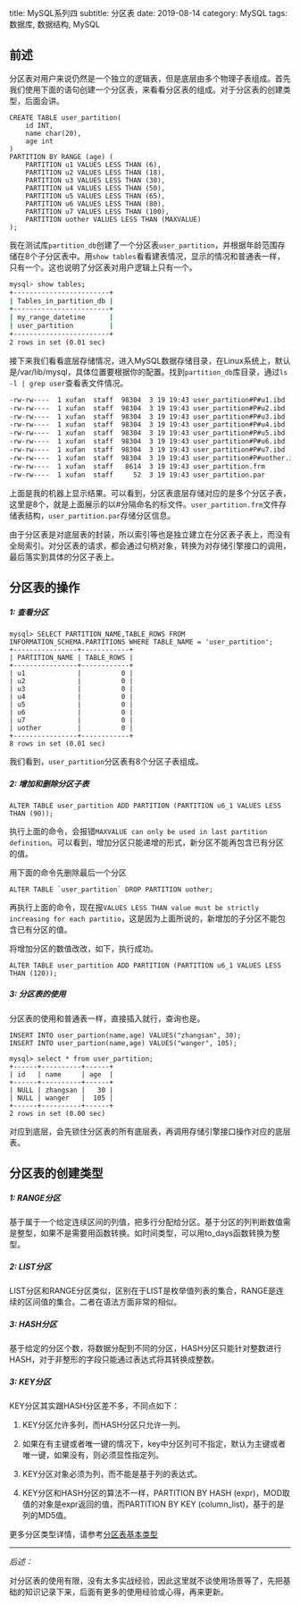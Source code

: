 title: MySQL系列四
subtitle: 分区表
date: 2019-08-14
category: MySQL
tags: 数据库, 数据结构, MySQL

## 前述
分区表对用户来说仍然是一个独立的逻辑表，但是底层由多个物理子表组成。首先我们使用下面的语句创建一个分区表，来看看分区表的组成。对于分区表的创建类型，后面会讲。

```mysql
CREATE TABLE user_partition(
    id INT,
    name char(20),
    age int
) 
PARTITION BY RANGE (age) (
    PARTITION u1 VALUES LESS THAN (6),
    PARTITION u2 VALUES LESS THAN (18),
    PARTITION u3 VALUES LESS THAN (30),
    PARTITION u4 VALUES LESS THAN (50),
    PARTITION u5 VALUES LESS THAN (65),
    PARTITION u6 VALUES LESS THAN (80),
    PARTITION u7 VALUES LESS THAN (100),
    PARTITION uother VALUES LESS THAN (MAXVALUE) 
);
```
我在测试库`partition_db`创建了一个分区表`user_partition`，并根据年龄范围存储在8个子分区表中。用`show tables`看看建表情况，显示的情况和普通表一样，只有一个。这也说明了分区表对用户逻辑上只有一个。

```bash
mysql> show tables;
+------------------------+
| Tables_in_partition_db |
+------------------------+
| my_range_datetime      |
| user_partition         |
+------------------------+
2 rows in set (0.01 sec)
```

接下来我们看看底层存储情况，进入MySQL数据存储目录，在Linux系统上，默认是/var/lib/mysql，具体位置要根据你的配置。找到`partition_db`库目录，通过`ls -l | grep user`查看表文件情况。

```bash
-rw-rw----  1 xufan  staff  98304  3 19 19:43 user_partition#P#u1.ibd
-rw-rw----  1 xufan  staff  98304  3 19 19:43 user_partition#P#u2.ibd
-rw-rw----  1 xufan  staff  98304  3 19 19:43 user_partition#P#u3.ibd
-rw-rw----  1 xufan  staff  98304  3 19 19:43 user_partition#P#u4.ibd
-rw-rw----  1 xufan  staff  98304  3 19 19:43 user_partition#P#u5.ibd
-rw-rw----  1 xufan  staff  98304  3 19 19:43 user_partition#P#u6.ibd
-rw-rw----  1 xufan  staff  98304  3 19 19:43 user_partition#P#u7.ibd
-rw-rw----  1 xufan  staff  98304  3 19 19:43 user_partition#P#uother.ibd
-rw-rw----  1 xufan  staff   8614  3 19 19:43 user_partition.frm
-rw-rw----  1 xufan  staff     52  3 19 19:43 user_partition.par
```
上面是我的机器上显示结果。可以看到，分区表底层存储对应的是多个分区子表，这里是8个，就是上面展示的以#分隔命名的标文件。`user_partition.frm`文件存储表结构，`user_partition.par`存储分区信息。

由于分区表是对底层表的封装，所以索引等也是独立建立在分区表子表上，而没有全局索引。对分区表的请求，都会通过句柄对象，转换为对存储引擎接口的调用，最后落实到具体的分区子表上。

## 分区表的操作

##### 1: 查看分区
```mysql
mysql> SELECT PARTITION_NAME,TABLE_ROWS FROM INFORMATION_SCHEMA.PARTITIONS WHERE TABLE_NAME = 'user_partition';
+----------------+------------+
| PARTITION_NAME | TABLE_ROWS |
+----------------+------------+
| u1             |          0 |
| u2             |          0 |
| u3             |          0 |
| u4             |          0 |
| u5             |          0 |
| u6             |          0 |
| u7             |          0 |
| uother         |          0 |
+----------------+------------+
8 rows in set (0.01 sec)
```
我们看到，`user_partition`分区表有8个分区子表组成。

##### 2: 增加和删除分区子表

```mysql
ALTER TABLE user_partition ADD PARTITION (PARTITION u6_1 VALUES LESS THAN (90));
```
执行上面的命令，会报错`MAXVALUE can only be used in last partition definition`。可以看到，增加分区只能递增的形式，新分区不能再包含已有分区的值。

用下面的命令先删除最后一个分区

```mysql
ALTER TABLE `user_partition` DROP PARTITION uother;
```

再执行上面的命令，现在报`VALUES LESS THAN value must be strictly increasing for each partitio`，这是因为上面所说的，新增加的子分区不能包含已有分区的值。

将增加分区的数值改改，如下，执行成功。

```mysql
ALTER TABLE user_partition ADD PARTITION (PARTITION u6_1 VALUES LESS THAN (120));
```

##### 3: 分区表的使用

分区表的使用和普通表一样，直接插入就行，查询也是。

```mysql
INSERT INTO user_partion(name,age) VALUES("zhangsan", 30);
INSERT INTO user_partion(name,age) VALUES("wanger", 105);
```
```mysql
mysql> select * from user_partition;
+------+----------+------+
| id   | name     | age  |
+------+----------+------+
| NULL | zhangsan |   30 |
| NULL | wanger   |  105 |
+------+----------+------+
2 rows in set (0.00 sec)
```

对应到底层，会先锁住分区表的所有底层表，再调用存储引擎接口操作对应的底层表。

## 分区表的创建类型

##### 1: RANGE分区

基于属于一个给定连续区间的列值，把多行分配给分区。基于分区的列判断数值需是整型，如果不是需要用函数转换。如时间类型，可以用to_days函数转换为整型。

##### 2: LIST分区

LIST分区和RANGE分区类似，区别在于LIST是枚举值列表的集合，RANGE是连续的区间值的集合。二者在语法方面非常的相似。

##### 3: HASH分区

基于给定的分区个数，将数据分配到不同的分区，HASH分区只能针对整数进行HASH，对于非整形的字段只能通过表达式将其转换成整数。

##### 3: KEY分区

KEY分区其实跟HASH分区差不多，不同点如下：

1. KEY分区允许多列，而HASH分区只允许一列。

2. 如果在有主键或者唯一键的情况下，key中分区列可不指定，默认为主键或者唯一键，如果没有，则必须显性指定列。

3. KEY分区对象必须为列，而不能是基于列的表达式。

4. KEY分区和HASH分区的算法不一样，PARTITION BY HASH (expr)，MOD取值的对象是expr返回的值，而PARTITION BY KEY (column_list)，基于的是列的MD5值。

更多分区类型详情，请参考[分区表基本类型](http://mysql.taobao.org/monthly/2017/11/09/)

----
*后述：*

对分区表的使用有限，没有太多实战经验，因此这里就不谈使用场景等了，先把基础的知识记录下来，后面有更多的使用经验或心得，再来更新。